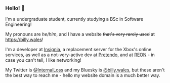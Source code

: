 ### Hello! 👋

I'm a undergraduate student, currently studying a BSc in Software Engineering!

My pronouns are *he/him*, and I have a website ~~that's very rarely used~~ at https://billy.wales!

I'm a developer at [Insignia](https://insignia.live), a replacement server for the Xbox's online services, as well as a not-very-active dev at [Pretendo](https://pretendo.network), and at [REON](https://github.com/REONTeam) - in case you can't tell, I like networking!

My Twitter is [@InternalLoss](https://twitter.com/InternalLoss) and my Bluesky is [@billy.wales](https://bsky.app/profile/billy.wales), but these aren't the best way to reach me - hello <at> my website domain is a much better way.
